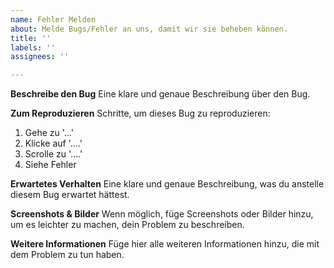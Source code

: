 ```yaml
---
name: Fehler Melden
about: Melde Bugs/Fehler an uns, damit wir sie beheben können.
title: ''
labels: ''
assignees: ''

---
```


**Beschreibe den Bug**
Eine klare und genaue Beschreibung über den Bug.

**Zum Reproduzieren**
Schritte, um dieses Bug zu reproduzieren:
1. Gehe zu '...'
2. Klicke auf '....'
3. Scrolle zu '....'
4. Siehe Fehler

**Erwartetes Verhalten**
Eine klare und genaue Beschreibung, was du anstelle diesem Bug erwartet hättest.

**Screenshots & Bilder**
Wenn möglich, füge Screenshots oder Bilder hinzu, um es leichter zu machen, dein Problem zu beschreiben.

**Weitere Informationen**
Füge hier alle weiteren Informationen hinzu, die mit dem Problem zu tun haben.
